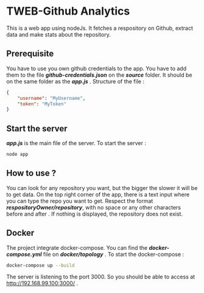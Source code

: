 # TWEB-Github Analytics
This is a web app using nodeJs. It fetches a respository on Github, extract data and make stats about the repository.
## Prerequisite
You have to use you own github credentials to the app. You have to add them to the file *__github-credentials.json__* on the *__source__* folder. It should be on the same folder as the *__app.js__* . Structure of the file :
```JSON
{
	"username": "MyUsername",
	"token": "MyToken"
}
```
## Start the server
*__app.js__* is the main file of the server. To start the server :
```bash
node app
```
## How to use ?
You can look for any repository you want, but the bigger the slower it will be to get data. 
On the top right corner of the app, there is a text input where you can type the repo you want to get.
Respect the format *__respositoryOwner/repository__*, with no space or any other characters before and after . If nothing is displayed, the repository does not exist.
## Docker
The project integrate  docker-compose. You can find the *__docker-compose.yml__* file on *__docker/topology__* . To start the docker-compose : 
```bash
docker-compose up --build
```
The server is listening to the port 3000. So you should be able to access at http://192.168.99.100:3000/ .